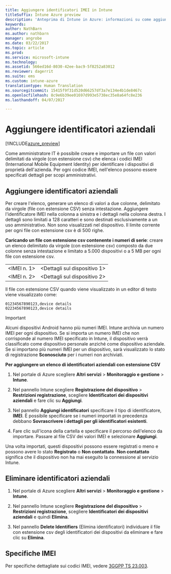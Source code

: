 ```yaml
---
title: Aggiungere identificatori IMEI in Intune
titleSuffix: Intune Azure preview
description: 'Anteprima di Intune in Azure: informazioni su come aggiungere gli identificatori aziendali (numeri IMEI) a Microsoft Intune. '
keywords: 
author: NathBarn
ms.author: nathbarn
manager: angrobe
ms.date: 03/22/2017
ms.topic: article
ms.prod: 
ms.service: microsoft-intune
ms.technology: 
ms.assetid: 566ed16d-8030-42ee-bac9-5f8252a83012
ms.reviewer: dagerrit
ms.suite: ems
ms.custom: intune-azure
translationtype: Human Translation
ms.sourcegitcommit: 15415f9f31d520d66257df3a7e134e4b1de8467c
ms.openlocfilehash: 8c9e6b39ee01697d993e5738ec35e8a64fc8e236
ms.lasthandoff: 04/07/2017

---
```


# <a name="add-corporate-identifiers"></a>Aggiungere identificatori aziendali

[!INCLUDE[azure_preview](../includes/azure_preview.md)]

Come amministratore IT è possibile creare e importare un file con valori delimitati da virgole (con estensione csv) che elenca i codici IMEI (International Mobile Equipment Identity) per identificare i dispositivi di proprietà dell'azienda. Per ogni codice IMEI, nell'elenco possono essere specificati dettagli per scopi amministrativi.

<!-- When you upload serial numbers for company-owned iOS devices, they must be paired with a corporate enrollment profile. Devices must then be enrolled using either Apple’s device enrollment program (DEP) or Apple Configurator to have them appear as company-owned. -->

## <a name="add-corporate-identifiers"></a>Aggiungere identificatori aziendali
Per creare l'elenco, generare un elenco di valori a due colonne, delimitato da virgole (file con estensione CSV) senza intestazione. Aggiungere l'identificatore IMEI nella colonna a sinistra e i dettagli nella colonna destra. I dettagli sono limitati a 128 caratteri e sono destinati esclusivamente a un uso amministrativo. Non sono visualizzati nel dispositivo. Il limite corrente per ogni file con estensione csv è di 500 righe.

**Caricando un file con estensione csv contenente i numeri di serie**: creare un elenco delimitato da virgole (con estensione csv) composto da due colonne senza intestazione e limitato a 5.000 dispositivi o a 5 MB per ogni file con estensione csv. 

|||
|-|-|
|&lt;IMEI n. 1&gt;|&lt;Dettagli sul dispositivo 1&gt;|
|&lt;IMEI n. 2&gt;|&lt;Dettagli sul dispositivo 2&gt;|

Il file con estensione CSV quando viene visualizzato in un editor di testo viene visualizzato come:

```
01234567890123,device details
02234567890123,device details
```


> [!IMPORTANT]
> Alcuni dispositivi Android hanno più numeri IMEI. Intune archivia un numero IMEI per ogni dispositivo. Se si importa un numero IMEI che non corrisponde al numero IMEI specificato in Intune, il dispositivo verrà classificato come dispositivo personale anziché come dispositivo aziendale. Se si importano più numeri IMEI per un dispositivo, sarà visualizzato lo stato di registrazione **Sconosciuto** per i numeri non archiviati.

**Per aggiungere un elenco di identificatori aziendali con estensione CSV**

1. Nel portale di Azure scegliere **Altri servizi** > **Monitoraggio e gestione** > **Intune**.

2. Nel pannello Intune scegliere **Registrazione del dispositivo** > **Restrizioni registrazione**, scegliere **Identificatori dei dispositivi aziendali** e fare clic su **Aggiungi**.

3. Nel pannello **Aggiungi identificatori** specificare il tipo di identificatore, **IMEI**. È possibile specificare se i numeri importati in precedenza debbano **Sovrascrivere i dettagli per gli identificatori esistenti**.  

4. Fare clic sull'icona della cartella e specificare il percorso dell'elenco da importare. Passare al file CSV dei valori IMEI e selezionare **Aggiungi**.

Una volta importati, questi dispositivi possono essere registrati o meno e possono avere lo stato **Registrato** o **Non contattato**. **Non contattato** significa che il dispositivo non ha mai eseguito la connessione al servizio Intune.

## <a name="delete--corporate-identifiers"></a>Eliminare identificatori aziendali

1. Nel portale di Azure scegliere **Altri servizi** > **Monitoraggio e gestione** > **Intune**.

2. Nel pannello Intune scegliere **Registrazione del dispositivo** > **Restrizioni registrazione**, scegliere **Identificatori dei dispositivi aziendali** e quindi **Elimina**.

3. Nel pannello **Delete Identifiers** (Elimina identificatori) individuare il file con estensione csv degli identificatori dei dispositivi da eliminare e fare clic su **Elimina**.

## <a name="imei-specifications"></a>Specifiche IMEI
Per specifiche dettagliate sui codici IMEI, vedere [3GGPP TS 23.003](https://portal.3gpp.org/desktopmodules/Specifications/SpecificationDetails.aspx?specificationId=729).

